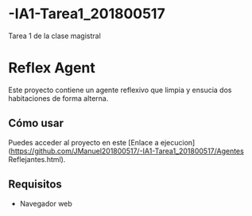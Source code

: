 # -IA1-Tarea1_201800517
Tarea 1 de la clase magistral




# Reflex Agent

Este proyecto contiene un agente reflexivo que limpia y ensucia dos habitaciones de forma alterna.

## Cómo usar

Puedes acceder al proyecto en este [Enlace a ejecucion](https://github.com/JManuel201800517/-IA1-Tarea1_201800517/Agentes Reflejantes.html).

## Requisitos

- Navegador web

